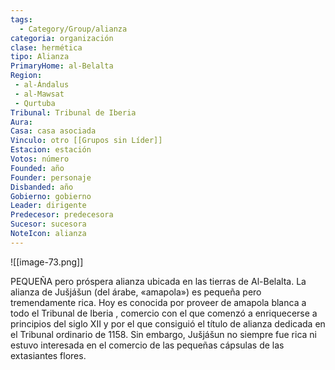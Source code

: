 ```yaml
---
tags:
  - Category/Group/alianza
categoria: organización
clase: hermética
tipo: Alianza
PrimaryHome: al-Belalta 
Region:
 - al-Ándalus 
 - al-Mawsat 
 - Qurtuba 
Tribunal: Tribunal de Iberia 
Aura: 
Casa: casa asociada
Vinculo: otro [[Grupos sin Líder]]
Estacion: estación
Votos: número
Founded: año
Founder: personaje
Disbanded: año
Gobierno: gobierno
Leader: dirigente
Predecesor: predecesora
Sucesor: sucesora
NoteIcon: alianza
---
```

![[image-73.png]]
 <section class="wa-section main-content"><p><span class="dropcap">P</span>EQUEÑA pero próspera alianza ubicada en las tierras de <span class="article-link article-explorer-link entity-link wa-link" data-article-privacy="public" data-article-id="b146095f-5059-4696-b30a-b01a18d1110e" data-template-type="location" data-article="b146095f-5059-4696-b30a-b01a18d1110e">Al-Belalta</span>. La alianza de Jušjášun (del árabe, «amapola») es pequeña pero tremendamente rica. Hoy es conocida por proveer de amapola blanca a todo el <span class="article-link article-explorer-link entity-link wa-link" data-article-privacy="public" data-article-id="933f985a-d7d5-4144-b52f-5f13892169b9" data-template-type="organization" data-article="933f985a-d7d5-4144-b52f-5f13892169b9">Tribunal de Iberia</span> , comercio con el que comenzó a enriquecerse a principios del siglo XII y por el que consiguió el título de alianza dedicada en el Tribunal ordinario de 1158. Sin embargo, Jušjášun no siempre fue rica ni estuvo interesada en el comercio de las pequeñas cápsulas de las extasiantes flores.
</p><div id="9519f456e7cfc5abd16bc20282df0cf4" class="visibility-toggler image-thumb-container user-css-image-thumbnail position-relative padding-10 "><img src="https://worldanvil.com/uploads/images/327e63055597f5fa04a8ae98b1cf7946.png" alt title="jusjasun1.png" /></div>